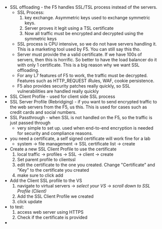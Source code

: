 - SSL offloading - the F5 handles SSL/TSL process instead of the servers.
	- SSL Process:
		1. key exchange. Asymmetric keys used to exchange symmetric keys. 
		2. Server proves it legit using a TSL certificate
		3. Now all traffic must be encrypted and decrypted using the symmetric keys
	- SSL process is CPU intensive, so we do not have servers handling it. This is a marketing tool used by F5. You can still say this tho.
	- Server must provide the a valid certificate. If we have 100s of servers, then this is horrific. So better to have the load balancer do it with only 1 certificate. This is a big reason why we want SSL offloading.
	- For any L7 features of F5 to work, the traffic must be decrypted. Features such as HTTP_REQUEST iRules, WAF, cookie persistence. 
	- F5 also provides security patches really quickly, so SSL vulnerabilities are handled really quickly
- SSL Client Profile - used for client side SSL process
- SSL Server Profile (Rebridging) - if you want to send encrypted traffic to the web servers from the F5, us this. This is used for cases such as credit cards and social numbers.
- SSL Passthrough - when SSL is not handled on the F5, so the traffic is just passed through
	- very simple to set up. used when end-to-end encryption is needed for security and compliance reasons.
- you need a certificate, a self signed certificate will work fine for a lab
	- system -> file management -> SSL certificate list -> create
- Create a new SSL Client Profile to use the certificate
	1. local traffic -> profiles -> SSL -> client -> create
	2. Set parent profile to clientssl
	3. edit the certificate to the one you created. Change "Certificate" and "Key" to the certificate you created
	4. make sure to click add
- Add the Client SSL profile to the VS
	1. navigate to virtual servers -> *select your VS* -> *scroll down to SSL Profile (Client)*
	2. Add the SSL Client Profile we created
	3. click update
- to test:
	1. access web server using HTTPS
	2. Check if the certificate is provided
- 